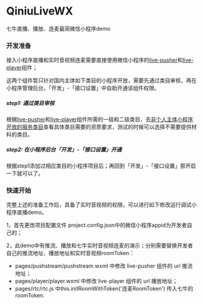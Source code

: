 # QiniuLiveWX
七牛直播、播放、连麦最简微信小程序demo

### 开发准备
接入小程序直播和实时音视频连麦需要直接使用微信小程序的[live-pusher](https://developers.weixin.qq.com/miniprogram/dev/component/live-pusher.html)和[live-player](https://developers.weixin.qq.com/miniprogram/dev/component/live-player.html)组件；

这两个组件暂只针对国内主体如下类目的小程序开放，需要先通过类目审核，再在小程序管理后台，「开发」-「接口设置」中自助开通该组件权限。

##### step1: 通过类目审核
根据[live-pusher](https://developers.weixin.qq.com/miniprogram/dev/component/live-pusher.html)和[live-player](https://developers.weixin.qq.com/miniprogram/dev/component/live-player.html)组件所需的一级和二级类目，去[非个人主体小程序开放的服务类目](https://developers.weixin.qq.com/miniprogram/product/material/#%E9%9D%9E%E4%B8%AA%E4%BA%BA%E4%B8%BB%E4%BD%93%E5%B0%8F%E7%A8%8B%E5%BA%8F%E5%BC%80%E6%94%BE%E7%9A%84%E6%9C%8D%E5%8A%A1%E7%B1%BB%E7%9B%AE)查看具体类目需要的资质要求，测试的时候可以选择不需要提供材料的类目。

##### step2: 在小程序后台「开发」-「接口设置」开通
根据step1添加过相应类目的小程序项目后；再回到「开发」-「接口设置」那开启一下就可以了。

### 快速开始
完整上述的准备工作后，具备了实时音视频的权限，可以进行如下修改运行调试小程序直播demo。  

1，首先更改项目配置文件 project.config.json中的微信小程序appid为开发者自己的；


2，此demo中有推流、播放和七牛实时音视频连麦的演示；分别需要替换开发者自己的推流地址、播放地址和实时音视频roomToken：

* pages/pushstream/pushstream.wxml 中修改 live-pusher 组件的 url 推流地址；
* pages/player/player.wxml 中修改 live-player 组件的 url 播放地址；
* pages/rtc/rtc.js 中this.initRoomWithToken('连麦RoomToken') 传入七牛的roomToken.
